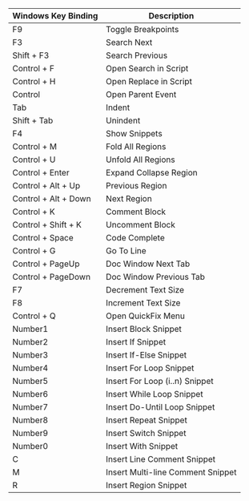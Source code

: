 | Windows Key Binding  | Description                       |
| -------------------- | --------------------------------- |
| F9                   | Toggle Breakpoints                |
| F3                   | Search Next                       |
| Shift + F3           | Search Previous                   |
| Control + F          | Open Search in Script             |
| Control + H          | Open Replace in Script            |
| Control              | Open Parent Event                 |
| Tab                  | Indent                            |
| Shift + Tab          | Unindent                          |
| F4                   | Show Snippets                     |
| Control + M          | Fold All Regions                  |
| Control + U          | Unfold All Regions                |
| Control + Enter      | Expand Collapse Region            |
| Control + Alt + Up   | Previous Region                   |
| Control + Alt + Down | Next Region                       |
| Control + K          | Comment Block                     |
| Control + Shift + K  | Uncomment Block                   |
| Control + Space      | Code Complete                     |
| Control + G          | Go To Line                        |
| Control + PageUp     | Doc Window Next Tab               |
| Control + PageDown   | Doc Window Previous Tab           |
| F7                   | Decrement Text Size               |
| F8                   | Increment Text Size               |
| Control + Q          | Open QuickFix Menu                |
| Number1              | Insert Block Snippet              |
| Number2              | Insert If Snippet                 |
| Number3              | Insert If-Else Snippet            |
| Number4              | Insert For Loop Snippet           |
| Number5              | Insert For Loop (i..n) Snippet    |
| Number6              | Insert While Loop Snippet         |
| Number7              | Insert Do-Until Loop Snippet      |
| Number8              | Insert Repeat Snippet             |
| Number9              | Insert Switch Snippet             |
| Number0              | Insert With Snippet               |
| C                    | Insert Line Comment Snippet       |
| M                    | Insert Multi-line Comment Snippet |
| R                    | Insert Region Snippet             |